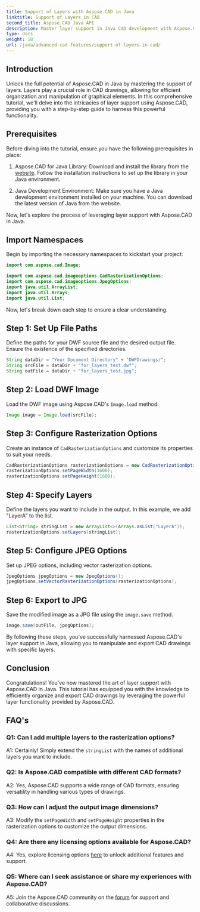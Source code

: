```yaml
---
title: Support of Layers with Aspose.CAD in Java
linktitle: Support of Layers in CAD
second_title: Aspose.CAD Java API
description: Master layer support in Java CAD development with Aspose.CAD. Organize and export drawings effortlessly.
type: docs
weight: 18
url: /java/advanced-cad-features/support-of-layers-in-cad/
---
```

## Introduction

Unlock the full potential of Aspose.CAD in Java by mastering the support of layers. Layers play a crucial role in CAD drawings, allowing for efficient organization and manipulation of graphical elements. In this comprehensive tutorial, we'll delve into the intricacies of layer support using Aspose.CAD, providing you with a step-by-step guide to harness this powerful functionality.

## Prerequisites

Before diving into the tutorial, ensure you have the following prerequisites in place:

1. Aspose.CAD for Java Library: Download and install the library from the [website](https://releases.aspose.com/cad/java/). Follow the installation instructions to set up the library in your Java environment.

2. Java Development Environment: Make sure you have a Java development environment installed on your machine. You can download the latest version of Java from the website.

Now, let's explore the process of leveraging layer support with Aspose.CAD in Java.

## Import Namespaces

Begin by importing the necessary namespaces to kickstart your project:

```java
import com.aspose.cad.Image;

import com.aspose.cad.imageoptions.CadRasterizationOptions;
import com.aspose.cad.imageoptions.JpegOptions;
import java.util.ArrayList;
import java.util.Arrays;
import java.util.List;
```

Now, let's break down each step to ensure a clear understanding.

## Step 1: Set Up File Paths

Define the paths for your DWF source file and the desired output file. Ensure the existence of the specified directories.

```java
String dataDir = "Your Document Directory" + "DWFDrawings/";
String srcFile = dataDir + "for_layers_test.dwf";
String outFile = dataDir + "for_layers_test.jpg";
```

## Step 2: Load DWF Image

Load the DWF image using Aspose.CAD's `Image.load` method.

```java
Image image = Image.load(srcFile);
```

## Step 3: Configure Rasterization Options

Create an instance of `CadRasterizationOptions` and customize its properties to suit your needs.

```java
CadRasterizationOptions rasterizationOptions = new CadRasterizationOptions();
rasterizationOptions.setPageWidth(1600);
rasterizationOptions.setPageHeight(1600);
```

## Step 4: Specify Layers

Define the layers you want to include in the output. In this example, we add "LayerA" to the list.

```java
List<String> stringList = new ArrayList<>(Arrays.asList("LayerA"));
rasterizationOptions.setLayers(stringList);
```

## Step 5: Configure JPEG Options

Set up JPEG options, including vector rasterization options.

```java
JpegOptions jpegOptions = new JpegOptions();
jpegOptions.setVectorRasterizationOptions(rasterizationOptions);
```

## Step 6: Export to JPG

Save the modified image as a JPG file using the `image.save` method.

```java
image.save(outFile, jpegOptions);
```

By following these steps, you've successfully harnessed Aspose.CAD's layer support in Java, allowing you to manipulate and export CAD drawings with specific layers.

## Conclusion

Congratulations! You've now mastered the art of layer support with Aspose.CAD in Java. This tutorial has equipped you with the knowledge to efficiently organize and export CAD drawings by leveraging the powerful layer functionality provided by Aspose.CAD.

## FAQ's

### Q1: Can I add multiple layers to the rasterization options?

A1: Certainly! Simply extend the `stringList` with the names of additional layers you want to include.

### Q2: Is Aspose.CAD compatible with different CAD formats?

A2: Yes, Aspose.CAD supports a wide range of CAD formats, ensuring versatility in handling various types of drawings.

### Q3: How can I adjust the output image dimensions?

A3: Modify the `setPageWidth` and `setPageHeight` properties in the rasterization options to customize the output dimensions.

### Q4: Are there any licensing options available for Aspose.CAD?

A4: Yes, explore licensing options [here](https://purchase.aspose.com/buy) to unlock additional features and support.

### Q5: Where can I seek assistance or share my experiences with Aspose.CAD?

A5: Join the Aspose.CAD community on the [forum](https://forum.aspose.com/c/cad/19) for support and collaborative discussions.
